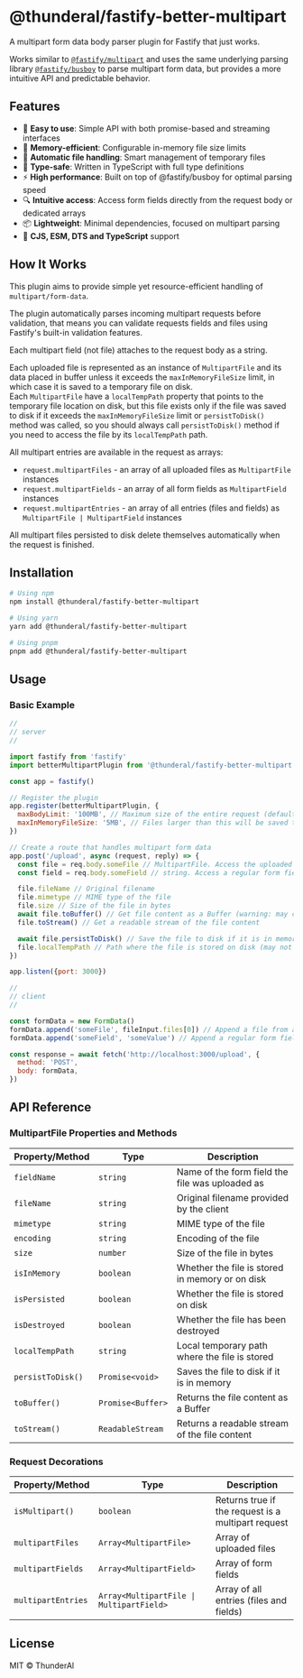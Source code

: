 # @thunderal/fastify-better-multipart

A multipart form data body parser plugin for Fastify that just works.

Works similar to [`@fastify/multipart`](https://github.com/fastify/fastify-multipart) and uses the same underlying
parsing library [`@fastify/busboy`](https://github.com/fastify/busboy) to parse multipart form data,
but provides a more intuitive API and predictable behavior.

## Features

- 🚀 **Easy to use**: Simple API with both promise-based and streaming interfaces
- 🔄 **Memory-efficient**: Configurable in-memory file size limits
- 📁 **Automatic file handling**: Smart management of temporary files
- 🧠 **Type-safe**: Written in TypeScript with full type definitions
- ⚡ **High performance**: Built on top of @fastify/busboy for optimal parsing speed
- 🔍 **Intuitive access**: Access form fields directly from the request body or dedicated arrays
- 📦 **Lightweight**: Minimal dependencies, focused on multipart parsing
- 🔧 **CJS, ESM, DTS and TypeScript** support

## How It Works

This plugin aims to provide simple yet resource-efficient handling of `multipart/form-data`.

The plugin automatically parses incoming multipart requests before validation, that means you can
validate requests fields and files using Fastify's built-in validation features.

Each multipart field (not file) attaches to the request body as a string.

Each uploaded file is represented as an instance of `MultipartFile` and its data placed in buffer unless
it exceeds the `maxInMemoryFileSize` limit, in which case it is saved to a temporary file on disk.  
Each `MultipartFile` have a `localTempPath` property that points to the temporary file location on disk,
but this file exists only if the file was saved to disk if it exceeds the `maxInMemoryFileSize` limit
or `persistToDisk()` method was called, so you should always call `persistToDisk()` method if you need to
access the file by its `localTempPath` path.

All multipart entries are available in the request as arrays:

- `request.multipartFiles` - an array of all uploaded files as `MultipartFile` instances
- `request.multipartFields` - an array of all form fields as `MultipartField` instances
- `request.multipartEntries` - an array of all entries (files and fields) as `MultipartFile | MultipartField` instances

All multipart files persisted to disk delete themselves automatically when the request is finished.

## Installation

```bash
# Using npm
npm install @thunderal/fastify-better-multipart

# Using yarn
yarn add @thunderal/fastify-better-multipart

# Using pnpm
pnpm add @thunderal/fastify-better-multipart
```

## Usage

### Basic Example

```js
//
// server
//

import fastify from 'fastify'
import betterMultipartPlugin from '@thunderal/fastify-better-multipart'

const app = fastify()

// Register the plugin
app.register(betterMultipartPlugin, {
  maxBodyLimit: '100MB', // Maximum size of the entire request (default: 100MB)
  maxInMemoryFileSize: '5MB', // Files larger than this will be saved to disk (default: 5MB)
})

// Create a route that handles multipart form data
app.post('/upload', async (request, reply) => {
  const file = req.body.someFile // MultipartFile. Access the uploaded file
  const field = req.body.someField // string. Access a regular form field

  file.fileName // Original filename
  file.mimetype // MIME type of the file
  file.size // Size of the file in bytes
  await file.toBuffer() // Get file content as a Buffer (warning: may cause OOM if file is large)
  file.toStream() // Get a readable stream of the file content

  await file.persistToDisk() // Save the file to disk if it is in memory
  file.localTempPath // Path where the file is stored on disk (may not exist if `persistToDisk` was not called)
})

app.listen({port: 3000})

//
// client
//

const formData = new FormData()
formData.append('someFile', fileInput.files[0]) // Append a file from an input element
formData.append('someField', 'someValue') // Append a regular form field

const response = await fetch('http://localhost:3000/upload', {
  method: 'POST',
  body: formData,
})
```

## API Reference

### MultipartFile Properties and Methods

| Property/Method   | Type              | Description                                     |
|-------------------|-------------------|-------------------------------------------------|
| `fieldName`       | `string`          | Name of the form field the file was uploaded as |
| `fileName`        | `string`          | Original filename provided by the client        |
| `mimetype`        | `string`          | MIME type of the file                           |
| `encoding`        | `string`          | Encoding of the file                            |
| `size`            | `number`          | Size of the file in bytes                       |
| `isInMemory`      | `boolean`         | Whether the file is stored in memory or on disk |
| `isPersisted`     | `boolean`         | Whether the file is stored on disk              |
| `isDestroyed`     | `boolean`         | Whether the file has been destroyed             |
| `localTempPath`   | `string`          | Local temporary path where the file is stored   |
| `persistToDisk()` | `Promise<void>`   | Saves the file to disk if it is in memory       |
| `toBuffer()`      | `Promise<Buffer>` | Returns the file content as a Buffer            |
| `toStream()`      | `ReadableStream`  | Returns a readable stream of the file content   |

### Request Decorations

| Property/Method    | Type                                     | Description                                        |
|--------------------|------------------------------------------|----------------------------------------------------|
| `isMultipart()`    | `boolean`                                | Returns true if the request is a multipart request |
| `multipartFiles`   | `Array<MultipartFile>`                   | Array of uploaded files                            |
| `multipartFields`  | `Array<MultipartField>`                  | Array of form fields                               |
| `multipartEntries` | `Array<MultipartFile \| MultipartField>` | Array of all entries (files and fields)            |

## License

MIT © ThunderAl
